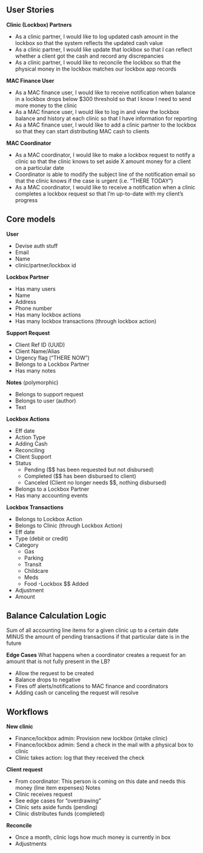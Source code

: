 ## User Stories

**Clinic (Lockbox) Partners**

- As a clinic partner, I would like to log updated cash amount in the lockbox so that the system reflects the updated cash value
- As a clinic partner, I would like update that lockbox so that I can reflect whether a client got the cash and record any discrepancies
- As a clinic partner, I would like to reconcile the lockbox so that the physical money in the lockbox matches our lockbox app records

**MAC Finance User**
- As a MAC finance user, I would like to receive notification when balance in a lockbox drops below $300 threshold so that I know I need to send more money to the clinic 
- As a MAC finance user, I would like to log in and view the lockbox balance and history at each clinic so that I have information for reporting
- As a MAC finance user, I would like to add a clinic partner to the lockbox so that they can start distributing MAC cash to clients

**MAC Coordinator**

- As a MAC coordinator, I would like to make a lockbox request to notify a clinic so that the clinic knows to set aside X amount money for a client on a particular date
- Coordinator is able to modify the subject line of the notification email so that the clinic knows if the case is urgent (i.e. “THERE TODAY”)
- As a MAC coordinator, I would like to receive a notification when a clinic completes a lockbox request so that I’m up-to-date with my client’s progress

## Core models

**User**

- Devise auth stuff
- Email
- Name
- clinic/partner/lockbox id

**Lockbox Partner**

- Has many users
- Name
- Address
- Phone number
- Has many lockbox actions
- Has many lockbox transactions (through lockbox action)

**Support Request**

- Client Ref ID (UUID)
- Client Name/Alias
- Urgency flag (“THERE NOW”)
- Belongs to a Lockbox Partner
- Has many notes

**Notes** (polymorphic)

- Belongs to support request
- Belongs to user (author)
- Text

**Lockbox Actions**

- Eff date
- Action Type
- Adding Cash
- Reconciling
- Client Support
- Status
  - Pending ($$ has been requested but not disbursed)
  - Completed ($$ has been disbursed to client)
  - Canceled (Client no longer needs $$, nothing disbursed)
- Belongs to a Lockbox Partner
- Has many accounting events

**Lockbox Transactions**
- Belongs to Lockbox Action
- Belongs to Clinic (through Lockbox Action)
- Eff date
- Type (debit or credit)
- Category
  - Gas
  - Parking
  - Transit
  - Childcare
  - Meds
  - Food
-Lockbox $$ Added
- Adjustment
- Amount

## Balance Calculation Logic

Sum of all accounting line items for a given clinic up to a certain date MINUS the amount of pending transactions if that particular date is in the future

**Edge Cases**
What happens when a coordinator creates a request for an amount that is not fully present in the LB?

- Allow the request to be created
- Balance drops to negative
- Fires off alerts/notifications to MAC finance and coordinators
- Adding cash or canceling the request will resolve


## Workflows

**New clinic**

- Finance/lockbox admin: Provision new lockbox (intake clinic)
- Finance/lockbox admin: Send a check in the mail with a physical box to clinic
- Clinic takes action: log that they received the check

**Client request**

- From coordinator: This person is coming on this date and needs this money (line item expenses)
Notes
- Clinic receives request 
- See edge cases for “overdrawing”
- Clinic sets aside funds (pending) 
- Clinic distributes funds (completed)

**Reconcile**

- Once a month, clinic logs how much money is currently in box
- Adjustments

